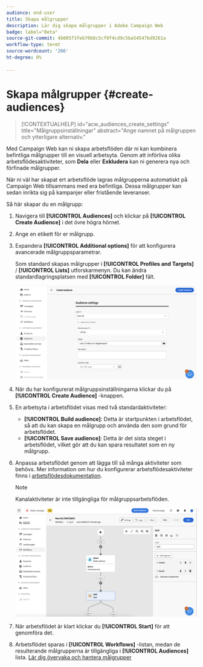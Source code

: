 ```yaml
---
audience: end-user
title: Skapa målgrupper
description: Lär dig skapa målgrupper i Adobe Campaign Web
badge: label="Beta"
source-git-commit: 4b005f3feb70b8c5cf0f4cd9c5ba54547bd9261a
workflow-type: tm+mt
source-wordcount: '266'
ht-degree: 0%

---
```



# Skapa målgrupper {#create-audiences}


>[!CONTEXTUALHELP]
>id="acw_audiences_create_settings"
>title="Målgruppsinställningar"
>abstract="Ange namnet på målgruppen och ytterligare alternativ."

Med Campaign Web kan ni skapa arbetsflöden där ni kan kombinera befintliga målgrupper till en visuell arbetsyta. Genom att införliva olika arbetsflödesaktiviteter, som **Dela** eller **Exkludera** kan ni generera nya och förfinade målgrupper.

När ni väl har skapat ert arbetsflöde lagras målgrupperna automatiskt på Campaign Web tillsammans med era befintliga. Dessa målgrupper kan sedan inrikta sig på kampanjer eller fristående leveranser.

Så här skapar du en målgrupp:

1. Navigera till **[!UICONTROL Audiences]** och klickar på **[!UICONTROL Create Audience]** i det övre högra hörnet.
1. Ange en etikett för er målgrupp.
1. Expandera **[!UICONTROL Additional options]** för att konfigurera avancerade målgruppsparametrar.

   Som standard skapas målgrupper i **[!UICONTROL Profiles and Targets]** / **[!UICONTROL Lists]** utforskarmenyn. Du kan ändra standardlagringsplatsen med **[!UICONTROL Folder]** fält.

   ![](assets/audiences-settings.png)

1. När du har konfigurerat målgruppsinställningarna klickar du på **[!UICONTROL Create Audience]** -knappen.

1. En arbetsyta i arbetsflödet visas med två standardaktiviteter:

   * **[!UICONTROL Build audience]**: Detta är startpunkten i arbetsflödet, så att du kan skapa en målgrupp och använda den som grund för arbetsflödet.
   * **[!UICONTROL Save audience]**: Detta är det sista steget i arbetsflödet, vilket gör att du kan spara resultatet som en ny målgrupp.

1. Anpassa arbetsflödet genom att lägga till så många aktiviteter som behövs. Mer information om hur du konfigurerar arbetsflödesaktiviteter finns i [arbetsflödesdokumentation](../workflows/activities/about-activities.md).

   >[!NOTE]
   >
   >Kanalaktiviteter är inte tillgängliga för målgruppsarbetsflöden.

   ![](assets/audience-creation-canvas.png)

1. När arbetsflödet är klart klickar du **[!UICONTROL Start]** för att genomföra det.

1. Arbetsflödet sparas i **[!UICONTROL Workflows]** -listan, medan de resulterande målgrupperna är tillgängliga i **[!UICONTROL Audiences]** lista. [Lär dig övervaka och hantera målgrupper](access-audiences.md)
